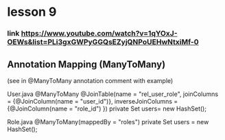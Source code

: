 # lesson 9
### link https://www.youtube.com/watch?v=1qYOxJ-OEWs&list=PLi3gxGWPyGGQsEZyjQNPoUEHwNtxiMf-0

## Annotation Mapping (ManyToMany)

(see in @ManyToMany annotation comment with example)

User.java
    @ManyToMany
    @JoinTable(name = "rel_user_role",
        joinColumns = {@JoinColumn(name = "user_id")},
        inverseJoinColumns = {@JoinColumn(name = "role_id")
    })
    private Set<User> users= new HashSet<User>();


Role.java
    @ManyToMany(mappedBy = "roles")
    private Set<User> users = new HashSet<User>();





